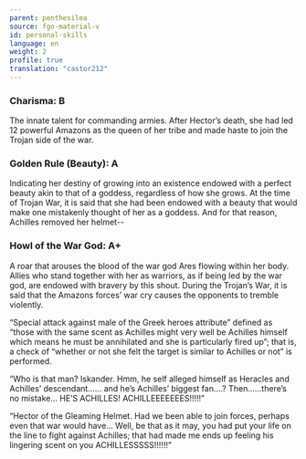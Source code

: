 ```yaml
---
parent: penthesilea
source: fgo-material-v
id: personal-skills
language: en
weight: 2
profile: true
translation: "castor212"
---
```


### Charisma: B

The innate talent for commanding armies.
After Hector’s death, she had led 12 powerful Amazons as the queen of her tribe and made haste to join the Trojan side of the war.

### Golden Rule (Beauty): A

Indicating her destiny of growing into an existence endowed with a perfect beauty akin to that of a goddess, regardless of how she grows.
At the time of Trojan War, it is said that she had been endowed with a beauty that would make one mistakenly thought of her as a goddess. And for that reason, Achilles removed her helmet--

### Howl of the War God: A+

A roar that arouses the blood of the war god Ares flowing within her body.
Allies who stand together with her as warriors, as if being led by the war god, are endowed with bravery by this shout.
During the Trojan’s War, it is said that the Amazons forces’ war cry causes the opponents to tremble violently.

“Special attack against male of the Greek heroes attribute” defined as “those with the same scent as Achilles might very well be Achilles himself which means he must be annihilated and she is particularly fired up”; that is, a check of “whether or not she felt the target is similar to Achilles or not” is performed.

“Who is that man? Iskander. Hmm, he self alleged himself as Heracles and Achilles’ descendant…… and he’s Achilles’ biggest fan….? Then……there’s no mistake… HE’S ACHILLES! ACHILLEEEEEEES!!!!!”

“Hector of the Gleaming Helmet. Had we been able to join forces, perhaps even that war would have… Well, be that as it may, you had put your life on the line to fight against Achilles; that had made me ends up feeling his lingering scent on you ACHILLESSSSS!!!!!!”
